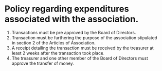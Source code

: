 # Policy regarding expenditures associated with the association.
1. Transactions must be pre approved by the Board of Directors.
2. Transaction must be furthering the purpose of the association stipulated in section 2 of the Articles of Association.
3. A receipt detailing the transaction must be received by the treasurer at least 2 weeks after the transaction took place.
4. The treasurer and one other member of the Board of Directors must approve the transfer of money.